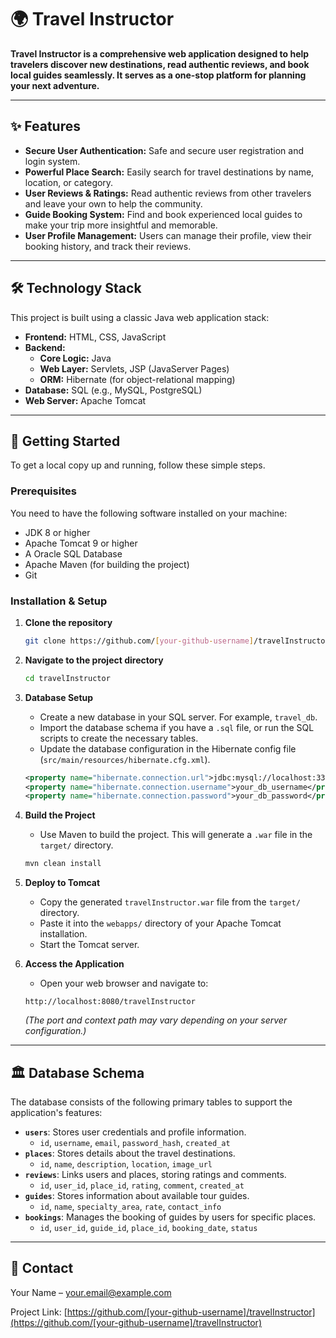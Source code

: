 # 🌍 Travel Instructor

**Travel Instructor is a comprehensive web application designed to help travelers discover new destinations, read authentic reviews, and book local guides seamlessly. It serves as a one-stop platform for planning your next adventure.**

---

## ✨ Features

*   **Secure User Authentication:** Safe and secure user registration and login system.
*   **Powerful Place Search:** Easily search for travel destinations by name, location, or category.
*   **User Reviews & Ratings:** Read authentic reviews from other travelers and leave your own to help the community.
*   **Guide Booking System:** Find and book experienced local guides to make your trip more insightful and memorable.
*   **User Profile Management:** Users can manage their profile, view their booking history, and track their reviews.

---

## 🛠️ Technology Stack

This project is built using a classic Java web application stack:

*   **Frontend:** HTML, CSS, JavaScript
*   **Backend:**
    *   **Core Logic:** Java
    *   **Web Layer:** Servlets, JSP (JavaServer Pages)
    *   **ORM:** Hibernate (for object-relational mapping)
*   **Database:** SQL (e.g., MySQL, PostgreSQL)
*   **Web Server:** Apache Tomcat

---

## 🚀 Getting Started

To get a local copy up and running, follow these simple steps.

### Prerequisites

You need to have the following software installed on your machine:
*   JDK 8 or higher
*   Apache Tomcat 9 or higher
*   A Oracle SQL Database 
*   Apache Maven (for building the project)
*   Git

### Installation & Setup

1.  **Clone the repository**
    ```sh
    git clone https://github.com/[your-github-username]/travelInstructor.git
    ```
2.  **Navigate to the project directory**
    ```sh
    cd travelInstructor
    ```
3.  **Database Setup**
    *   Create a new database in your SQL server. For example, `travel_db`.
    *   Import the database schema if you have a `.sql` file, or run the SQL scripts to create the necessary tables.
    *   Update the database configuration in the Hibernate config file (`src/main/resources/hibernate.cfg.xml`).
      ```xml
      <property name="hibernate.connection.url">jdbc:mysql://localhost:3306/travel_db</property>
      <property name="hibernate.connection.username">your_db_username</property>
      <property name="hibernate.connection.password">your_db_password</property>
      ```

4.  **Build the Project**
    *   Use Maven to build the project. This will generate a `.war` file in the `target/` directory.
    ```sh
    mvn clean install
    ```

5.  **Deploy to Tomcat**
    *   Copy the generated `travelInstructor.war` file from the `target/` directory.
    *   Paste it into the `webapps/` directory of your Apache Tomcat installation.
    *   Start the Tomcat server.

6.  **Access the Application**
    *   Open your web browser and navigate to:
      ```
      http://localhost:8080/travelInstructor
      ```
    *(The port and context path may vary depending on your server configuration.)*

---

## 🏛️ Database Schema

The database consists of the following primary tables to support the application's features:

*   **`users`**: Stores user credentials and profile information.
    *   `id`, `username`, `email`, `password_hash`, `created_at`
*   **`places`**: Stores details about the travel destinations.
    *   `id`, `name`, `description`, `location`, `image_url`
*   **`reviews`**: Links users and places, storing ratings and comments.
    *   `id`, `user_id`, `place_id`, `rating`, `comment`, `created_at`
*   **`guides`**: Stores information about available tour guides.
    *   `id`, `name`, `specialty_area`, `rate`, `contact_info`
*   **`bookings`**: Manages the booking of guides by users for specific places.
    *   `id`, `user_id`, `guide_id`, `place_id`, `booking_date`, `status`

---


## 📧 Contact

Your Name – [your.email@example.com](mailto:your.email@example.com)

Project Link: [https://github.com/[your-github-username]/travelInstructor](https://github.com/[your-github-username]/travelInstructor)
